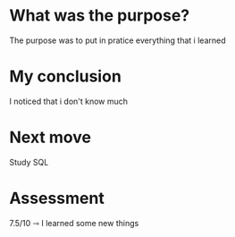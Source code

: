 # What was the purpose?
The purpose was to put in pratice everything that i learned

# My conclusion
I noticed that i don't know much

# Next move
Study SQL

# Assessment
7.5/10 ⇾ I learned some new things
